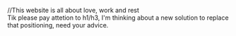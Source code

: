  //This website is all about love, work and rest  
Tik please pay attetion to h1/h3, I'm thinking about a new solution to replace that positioning, need your advice.
